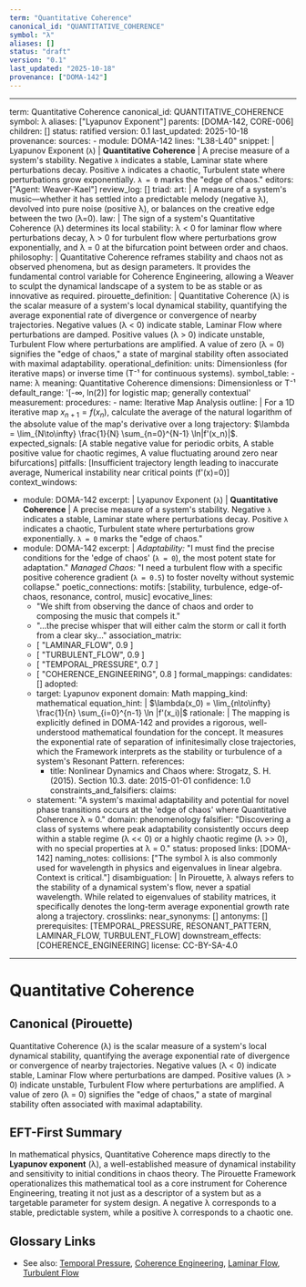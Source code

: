 ```yaml
---
term: "Quantitative Coherence"
canonical_id: "QUANTITATIVE_COHERENCE"
symbol: "λ"
aliases: []
status: "draft"
version: "0.1"
last_updated: "2025-10-18"
provenance: ["DOMA-142"]
---
```


---
term: Quantitative Coherence
canonical_id: QUANTITATIVE_COHERENCE
symbol: λ
aliases: ["Lyapunov Exponent"]
parents: [DOMA-142, CORE-006]
children: []
status: ratified
version: 0.1
last_updated: 2025-10-18
provenance:
  sources:
    - module: DOMA-142
      lines: "L38-L40"
      snippet: |
        Lyapunov Exponent (`λ`) | **Quantitative Coherence** | A precise measure of a system's stability. Negative `λ` indicates a stable, Laminar state where perturbations decay. Positive `λ` indicates a chaotic, Turbulent state where perturbations grow exponentially. `λ = 0` marks the "edge of chaos."
  editors: ["Agent: Weaver-Kael"]
  review_log: []
triad:
  art: |
    A measure of a system's music—whether it has settled into a predictable melody (negative λ), devolved into pure noise (positive λ), or balances on the creative edge between the two (λ=0).
  law: |
    The sign of a system's Quantitative Coherence (λ) determines its local stability: λ < 0 for laminar flow where perturbations decay, λ > 0 for turbulent flow where perturbations grow exponentially, and λ = 0 at the bifurcation point between order and chaos.
  philosophy: |
    Quantitative Coherence reframes stability and chaos not as observed phenomena, but as design parameters. It provides the fundamental control variable for Coherence Engineering, allowing a Weaver to sculpt the dynamical landscape of a system to be as stable or as innovative as required.
pirouette_definition: |
  Quantitative Coherence (λ) is the scalar measure of a system's local dynamical stability, quantifying the average exponential rate of divergence or convergence of nearby trajectories. Negative values (λ < 0) indicate stable, Laminar Flow where perturbations are damped. Positive values (λ > 0) indicate unstable, Turbulent Flow where perturbations are amplified. A value of zero (λ = 0) signifies the "edge of chaos," a state of marginal stability often associated with maximal adaptability.
operational_definition:
  units: Dimensionless (for iterative maps) or inverse time (T⁻¹ for continuous systems).
  symbol_table:
    - name: λ
      meaning: Quantitative Coherence
      dimensions: Dimensionless or T⁻¹
      default_range: '[-∞, ln(2)] for logistic map; generally contextual'
  measurement:
    procedures:
      - name: Iterative Map Analysis
        outline: |
          For a 1D iterative map $x_{n+1} = f(x_n)$, calculate the average of the natural logarithm of the absolute value of the map's derivative over a long trajectory:
          $\lambda = \lim_{N\to\infty} \frac{1}{N} \sum_{n=0}^{N-1} \ln|f'(x_n)|$.
        expected_signals: [A stable negative value for periodic orbits, A stable positive value for chaotic regimes, A value fluctuating around zero near bifurcations]
        pitfalls: [Insufficient trajectory length leading to inaccurate average, Numerical instability near critical points (f'(x)=0)]
context_windows:
  - module: DOMA-142
    excerpt: |
      Lyapunov Exponent (`λ`) | **Quantitative Coherence** | A precise measure of a system's stability. Negative `λ` indicates a stable, Laminar state where perturbations decay. Positive `λ` indicates a chaotic, Turbulent state where perturbations grow exponentially. `λ = 0` marks the "edge of chaos."
  - module: DOMA-142
    excerpt: |
      *Adaptability:* "I must find the precise conditions for the 'edge of chaos' (`λ = 0`), the most potent state for adaptation."
      *Managed Chaos:* "I need a turbulent flow with a specific positive coherence gradient (`λ = 0.5`) to foster novelty without systemic collapse."
poetic_connections:
  motifs: [stability, turbulence, edge-of-chaos, resonance, control, music]
  evocative_lines:
    - "We shift from observing the dance of chaos and order to composing the music that compels it."
    - "...the precise whisper that will either calm the storm or call it forth from a clear sky..."
  association_matrix:
    - [ "LAMINAR_FLOW", 0.9 ]
    - [ "TURBULENT_FLOW", 0.9 ]
    - [ "TEMPORAL_PRESSURE", 0.7 ]
    - [ "COHERENCE_ENGINEERING", 0.8 ]
formal_mappings:
  candidates: []
  adopted:
    - target: Lyapunov exponent
      domain: Math
      mapping_kind: mathematical
      equation_hint: |
        $\lambda(x_0) = \lim_{n\to\infty} \frac{1}{n} \sum_{i=0}^{n-1} \ln |f'(x_i)|$
      rationale: |
        The mapping is explicitly defined in DOMA-142 and provides a rigorous, well-understood mathematical foundation for the concept. It measures the exponential rate of separation of infinitesimally close trajectories, which the Framework interprets as the stability or turbulence of a system's Resonant Pattern.
      references:
        - title: Nonlinear Dynamics and Chaos
          where: Strogatz, S. H. (2015). Section 10.3.
          date: 2015-01-01
      confidence: 1.0
constraints_and_falsifiers:
  claims:
    - statement: "A system's maximal adaptability and potential for novel phase transitions occurs at the 'edge of chaos' where Quantitative Coherence λ ≈ 0."
      domain: phenomenology
      falsifier: "Discovering a class of systems where peak adaptability consistently occurs deep within a stable regime (λ << 0) or a highly chaotic regime (λ >> 0), with no special properties at λ = 0."
      status: proposed
      links: [DOMA-142]
naming_notes:
  collisions: ["The symbol λ is also commonly used for wavelength in physics and eigenvalues in linear algebra. Context is critical."]
  disambiguation: |
    In Pirouette, λ always refers to the stability of a dynamical system's flow, never a spatial wavelength. While related to eigenvalues of stability matrices, it specifically denotes the long-term average exponential growth rate along a trajectory.
crosslinks:
  near_synonyms: []
  antonyms: []
  prerequisites: [TEMPORAL_PRESSURE, RESONANT_PATTERN, LAMINAR_FLOW, TURBULENT_FLOW]
  downstream_effects: [COHERENCE_ENGINEERING]
license: CC-BY-SA-4.0
---

# Quantitative Coherence

## Canonical (Pirouette)
Quantitative Coherence (λ) is the scalar measure of a system's local dynamical stability, quantifying the average exponential rate of divergence or convergence of nearby trajectories. Negative values (λ < 0) indicate stable, Laminar Flow where perturbations are damped. Positive values (λ > 0) indicate unstable, Turbulent Flow where perturbations are amplified. A value of zero (λ = 0) signifies the "edge of chaos," a state of marginal stability often associated with maximal adaptability.

## EFT-First Summary
In mathematical physics, Quantitative Coherence maps directly to the **Lyapunov exponent** (λ), a well-established measure of dynamical instability and sensitivity to initial conditions in chaos theory. The Pirouette Framework operationalizes this mathematical tool as a core instrument for Coherence Engineering, treating it not just as a descriptor of a system but as a targetable parameter for system design. A negative λ corresponds to a stable, predictable system, while a positive λ corresponds to a chaotic one.

## Glossary Links
- See also: [Temporal Pressure](<placeholder>), [Coherence Engineering](<placeholder>), [Laminar Flow](<placeholder>), [Turbulent Flow](<placeholder>)